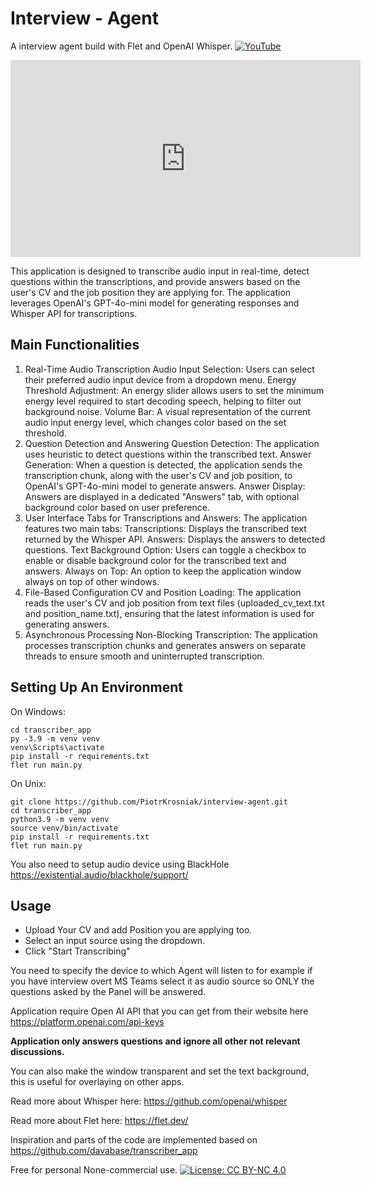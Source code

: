 # Interview - Agent 

A interview agent build with Flet and OpenAI Whisper.
[![YouTube](http://i.ytimg.com/vi/Cv_0TmJ9lv0/hqdefault.jpg)](https://www.youtube.com/watch?v=Cv_0TmJ9lv0)
<iframe width="560" height="315" src="https://www.youtube.com/embed/Cv_0TmJ9lv0?si=i_in2TEIsakqXS89" title="YouTube video player" frameborder="0" allow="accelerometer; autoplay; clipboard-write; encrypted-media; gyroscope; picture-in-picture; web-share" referrerpolicy="strict-origin-when-cross-origin" allowfullscreen></iframe>



This application is designed to transcribe audio input in real-time, detect questions within the transcriptions, and provide answers based on the user's CV and the job position they are applying for. The application leverages OpenAI's GPT-4o-mini model for generating responses and Whisper API for transcriptions.

## Main Functionalities
1. Real-Time Audio Transcription
Audio Input Selection: Users can select their preferred audio input device from a dropdown menu.
Energy Threshold Adjustment: An energy slider allows users to set the minimum energy level required to start decoding speech, helping to filter out background noise.
Volume Bar: A visual representation of the current audio input energy level, which changes color based on the set threshold.
2. Question Detection and Answering
Question Detection: The application uses heuristic to detect questions within the transcribed text.
Answer Generation: When a question is detected, the application sends the transcription chunk, along with the user's CV and job position, to OpenAI's GPT-4o-mini model to generate answers.
Answer Display: Answers are displayed in a dedicated "Answers" tab, with optional background color based on user preference.
3. User Interface
Tabs for Transcriptions and Answers: The application features two main tabs:
Transcriptions: Displays the transcribed text returned by the Whisper API.
Answers: Displays the answers to detected questions.
Text Background Option: Users can toggle a checkbox to enable or disable background color for the transcribed text and answers.
Always on Top: An option to keep the application window always on top of other windows.
4. File-Based Configuration
CV and Position Loading: The application reads the user's CV and job position from text files (uploaded_cv_text.txt and position_name.txt), ensuring that the latest information is used for generating answers.
5. Asynchronous Processing
Non-Blocking Transcription: The application processes transcription chunks and generates answers on separate threads to ensure smooth and uninterrupted transcription.

## Setting Up An Environment
On Windows:
```
cd transcriber_app
py -3.9 -m venv venv
venv\Scripts\activate
pip install -r requirements.txt
flet run main.py
```
On Unix:
```
git clone https://github.com/PiotrKrosniak/interview-agent.git
cd transcriber_app
python3.9 -m venv venv
source venv/bin/activate
pip install -r requirements.txt
flet run main.py
```

You also need to setup audio device using BlackHole https://existential.audio/blackhole/support/

## Usage
* Upload Your CV and add Position you are applying too. 
* Select an input source using the dropdown.
* Click "Start Transcribing"

You need to specify the device to which Agent will listen to for example if you have interview overt MS Teams select it as audio source so ONLY the questions asked by the Panel will be answered. 

Application require Open AI API that you can get from their website here https://platform.openai.com/api-keys

**Application only answers questions and ignore all other not relevant discussions.**

You can also make the window transparent and set the text background, this is useful for overlaying on other apps. 



Read more about Whisper here: https://github.com/openai/whisper

Read more about Flet here: https://flet.dev/

Inspiration and parts of the code are implemented based on https://github.com/davabase/transcriber_app

Free for personal None-commercial use. 
[![License: CC BY-NC 4.0](https://img.shields.io/badge/License-CC%20BY--NC%204.0-lightgrey.svg)](https://creativecommons.org/licenses/by-nc/4.0/)

